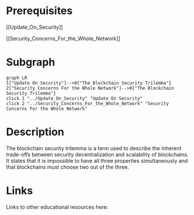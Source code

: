 # Prerequisites
[[Update_On_Security]]


[[Security_Concerns_For_the_Whole_Network]]

# Subgraph

```mermaid
graph LR
1["Update On Security"]-->0{"The Blockchain Security Trilemma"}
2["Security Concerns For the Whole Network"]-->0{"The Blockchain Security Trilemma"}
click 1 "../Update_On_Security" "Update On Security"
click 2 "../Security_Concerns_For_the_Whole_Network" "Security Concerns For the Whole Network"
```



# Description
  
The blockchain security trilemma is a term used to describe the inherent trade-offs between security decentralization and scalability of blockchains. It states that it is impossible to have all three properties simultaneously and that blockchains must choose two out of the three.

# Links
Links to other educational resources here: